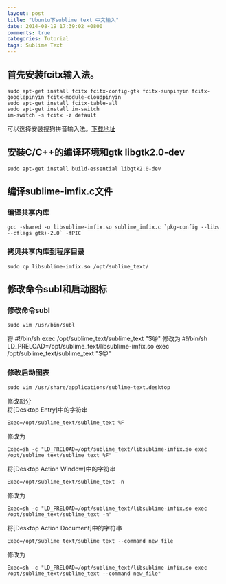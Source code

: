 ```yaml
---
layout: post
title: "Ubuntu下sublime text 中文输入"
date: 2014-08-19 17:39:02 +0800
comments: true
categories: Tutorial
tags: Sublime Text
---
```


## 首先安装fcitx输入法。  
```
sudo apt-get install fcitx fcitx-config-gtk fcitx-sunpinyin fcitx-googlepinyin fcitx-module-cloudpinyin
sudo apt-get install fcitx-table-all
sudo apt-get install im-switch
im-switch -s fcitx -z default
```
可以选择安装搜狗拼音输入法。[下载地址](http://pinyin.sogou.com/linux/)  

## 安装C/C++的编译环境和gtk libgtk2.0-dev  
```
sudo apt-get install build-essential libgtk2.0-dev
```
<!--more-->
## 编译sublime-imfix.c文件

<script src="https://gist.github.com/chaoskyme/ad79f1090c00b2c649d3.js"></script>

### 编译共享内库  
    gcc -shared -o libsublime-imfix.so sublime_imfix.c `pkg-config --libs --cflags gtk+-2.0` -fPIC

### 拷贝共享内库到程序目录  
	sudo cp libsublime-imfix.so /opt/sublime_text/

## 修改命令subl和启动图标

### 修改命令subl  
    sudo vim /usr/bin/subl
将
    #!/bin/sh
    exec /opt/sublime_text/sublime_text "$@"
修改为
    #!/bin/sh
    LD_PRELOAD=/opt/sublime_text/libsublime-imfix.so exec /opt/sublime_text/sublime_text "$@"  

### 修改启动图表  
    sudo vim /usr/share/applications/sublime-text.desktop  

修改部分  
将[Desktop Entry]中的字符串

    Exec=/opt/sublime_text/sublime_text %F  
修改为  

    Exec=sh -c "LD_PRELOAD=/opt/sublime_text/libsublime-imfix.so exec /opt/sublime_text/sublime_text %F"  

将[Desktop Action Window]中的字符串

    Exec=/opt/sublime_text/sublime_text -n  
修改为

    Exec=sh -c "LD_PRELOAD=/opt/sublime_text/libsublime-imfix.so exec /opt/sublime_text/sublime_text -n"

将[Desktop Action Document]中的字符串  

    Exec=/opt/sublime_text/sublime_text --command new_file  
修改为  

    Exec=sh -c "LD_PRELOAD=/opt/sublime_text/libsublime-imfix.so exec /opt/sublime_text/sublime_text --command new_file"  
